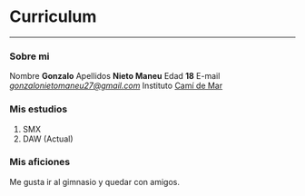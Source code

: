 # Curriculum

***

### Sobre mi

 Nombre **Gonzalo** 
 Apellidos **Nieto Maneu**
 Edad **18**
 E-mail *gonzalonietomaneu27@gmail.com*
 Instituto [Camí de Mar](https://www.inscamidemar.cat)

### Mis estudios

1. SMX 
2. DAW (Actual)

### Mis aficiones

Me gusta ir al gimnasio y quedar con amigos.
